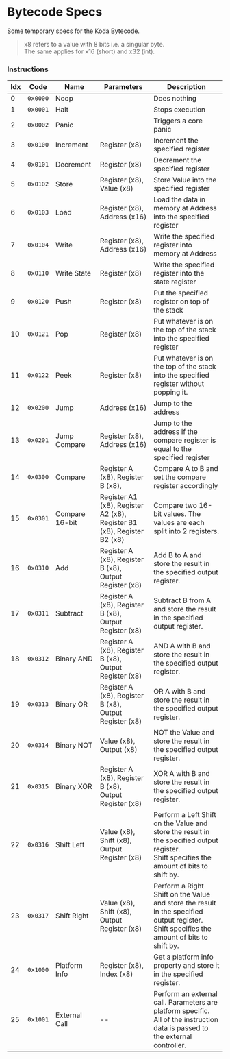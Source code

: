 # Bytecode Specs
Some temporary specs for the Koda Bytecode.
> x8 refers to a value with 8 bits i.e. a singular byte.  
> The same applies for x16 (short) and x32 (int).


### Instructions
| Idx | Code     | Name           | Parameters                                                                | Description                                                                                                                                  |
|-----|----------|----------------|---------------------------------------------------------------------------|----------------------------------------------------------------------------------------------------------------------------------------------|
| 0   | `0x0000` | Noop           |                                                                           | Does nothing                                                                                                                                 |
| 1   | `0x0001` | Halt           |                                                                           | Stops execution                                                                                                                              |
| 2   | `0x0002` | Panic          |                                                                           | Triggers a core panic                                                                                                                        |
| 3   | `0x0100` | Increment      | Register (x8)                                                             | Increment the specified register                                                                                                             |
| 4   | `0x0101` | Decrement      | Register (x8)                                                             | Decrement the specified register                                                                                                             |
| 5   | `0x0102` | Store          | Register (x8), Value (x8)                                                 | Store Value into the specified register                                                                                                      |
| 6   | `0x0103` | Load           | Register (x8), Address (x16)                                              | Load the data in memory at Address into the specified register                                                                               |
| 7   | `0x0104` | Write          | Register (x8), Address (x16)                                              | Write the specified register into memory at Address                                                                                          |
| 8   | `0x0110` | Write State    | Register (x8)                                                             | Write the specified register into the state register                                                                                         |
| 9   | `0x0120` | Push           | Register (x8)                                                             | Put the specified register on top of the stack                                                                                               |
| 10  | `0x0121` | Pop            | Register (x8)                                                             | Put whatever is on the top of the stack into the specified register                                                                          |
| 11  | `0x0122` | Peek           | Register (x8)                                                             | Put whatever is on the top of the stack into the specified register without popping it.                                                      |
| 12  | `0x0200` | Jump           | Address (x16)                                                             | Jump to the address                                                                                                                          |
| 13  | `0x0201` | Jump Compare   | Register (x8), Address (x16)                                              | Jump to the address if the compare register is equal to the specified register                                                               |
| 14  | `0x0300` | Compare        | Register A (x8), Register B (x8),                                         | Compare A to B and set the compare register accordingly                                                                                      |
| 15  | `0x0301` | Compare 16-bit | Register A1 (x8), Register A2 (x8),<br>Register B1 (x8), Register B2 (x8) | Compare two 16-bit values. The values are each split into 2 registers.                                                                       |
| 16  | `0x0310` | Add            | Register A (x8), Register B (x8),<br> Output Register (x8)                | Add B to A and store the result in the specified output register.                                                                            |
| 17  | `0x0311` | Subtract       | Register A (x8), Register B (x8),<br> Output Register (x8)                | Subtract B from A and store the result in the specified output register.                                                                     |
| 18  | `0x0312` | Binary AND     | Register A (x8), Register B (x8),<br> Output Register (x8)                | AND A with B and store the result in the specified output register.                                                                          |
| 19  | `0x0313` | Binary OR      | Register A (x8), Register B (x8),<br> Output Register (x8)                | OR A with B and store the result in the specified output register.                                                                           |
| 20  | `0x0314` | Binary NOT     | Value (x8),<br> Output (x8)                                               | NOT the Value and store the result in the specified output register.                                                                         |
| 21  | `0x0315` | Binary XOR     | Register A (x8), Register B (x8),<br> Output Register (x8)                | XOR A with B and store the result in the specified output register.                                                                          |
| 22  | `0x0316` | Shift Left     | Value (x8), Shift (x8),<br> Output Register (x8)                          | Perform a Left Shift on the Value and store the result in the specified output register.<br>Shift specifies the amount of bits to shift by.  |
| 23  | `0x0317` | Shift Right    | Value (x8), Shift (x8),<br> Output Register (x8)                          | Perform a Right Shift on the Value and store the result in the specified output register.<br>Shift specifies the amount of bits to shift by. |
| 24  | `0x1000` | Platform Info  | Register (x8), Index (x8)                                                 | Get a platform info property and store it in the specified register.                                                                         |
| 25  | `0x1001` | External Call  | --                                                                        | Perform an external call. Parameters are platform specific.<br>All of the instruction data is passed to the external controller.             |